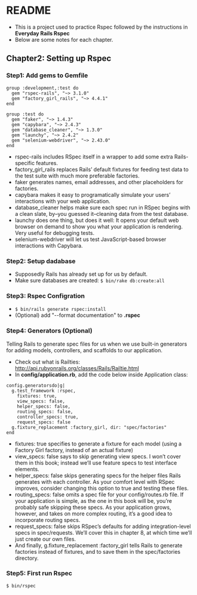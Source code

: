 # README
+ This is a project used to practice Rspec followed by the instructions in **Everyday Rails Rspec**
+ Below are some notes for each chapter.

## Chapter2: Setting up Rspec

### Step1: Add gems to Gemfile

```
group :development,:test do
  gem "rspec-rails", "~> 3.1.0"
  gem "factory_girl_rails", "~> 4.4.1"
end

group :test do
  gem "faker", "~> 1.4.3"
  gem "capybara", "~> 2.4.3"
  gem "database_cleaner", "~> 1.3.0"
  gem "launchy", "~> 2.4.2"
  gem "selenium-webdriver", "~> 2.43.0"
end
```
+ rspec-rails includes RSpec itself in a wrapper to add some extra Rails-specific features.+ factory_girl_rails replaces Rails’ default fixtures for feeding test data to the test suite with much more preferable factories.+ faker generates names, email addresses, and other placeholders for factories.+ capybara makes it easy to programatically simulate your users’ interactionswith your web application.+ database_cleaner helps make sure each spec run in RSpec begins with a cleanslate, by–you guessed it–cleaning data from the test database.+ launchy does one thing, but does it well: It opens your default web browser on demand to show you what your application is rendering. Very useful fordebugging tests.+ selenium-webdriver will let us test JavaScript-based browser interactions withCapybara.

### Step2: Setup dadabase 
+ Supposedly Rails has already set up for us by default.
+ Make sure databases are created: ```$ bin/rake db:create:all```

### Step3: Rspec Configration 
+ ```$ bin/rails generate rspec:install```
+ (Optional) add "--format documentation" to **.rspec**

### Step4: Generators (Optional)
Telling Rails to generate spec files for us when we use built-in generators for adding models, controllers, and scaffolds to our application.

+ Check out what is Railties: http://api.rubyonrails.org/classes/Rails/Railtie.html
+ In **config/application.rb**, add the code below inside Application class:

```
config.generatorsdo|g|  g.test_framework :rspec,
    fixtures: true,    view_specs: false,    helper_specs: false,    routing_specs: false,    controller_specs: true,    request_specs: false  g.fixture_replacement :factory_girl, dir: "spec/factories"end
``` 

+ fixtures: true specifies to generate a fixture for each model (using a Factory Girl factory, instead of an actual fixture)+ view_specs: false says to skip generating view specs. I won’t cover them in this book; instead we’ll use feature specs to test interface elements.+ helper_specs: false skips generating specs for the helper files Rails generates with each controller. As your comfort level with RSpec improves, consider changing this option to true and testing these files.+ routing_specs: false omits a spec file for your config/routes.rb file. If your application is simple, as the one in this book will be, you’re probably safe skipping these specs. As your application grows, however, and takes on more complex routing, it’s a good idea to incorporate routing specs.+ request_specs: false skips RSpec’s defaults for adding integration-level specs in spec/requests. We’ll cover this in chapter 8, at which time we’ll just create our own files.+ And finally, g.fixture_replacement :factory_girl tells Rails to generate factories instead of fixtures, and to save them in the spec/factories directory.

### Step5: First run Rspec

```$ bin/rspec```

